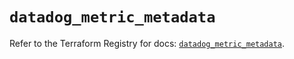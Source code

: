 # `datadog_metric_metadata`

Refer to the Terraform Registry for docs: [`datadog_metric_metadata`](https://registry.terraform.io/providers/datadog/datadog/3.49.0/docs/resources/metric_metadata).
